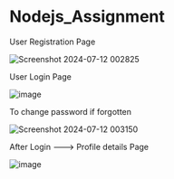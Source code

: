 # Nodejs_Assignment

User Registration Page

![Screenshot 2024-07-12 002825](https://github.com/kartika-k/Nodejs_Assignment/assets/124906223/fcd70c8e-0c75-4e9a-beae-c678ebeabc3c)

User Login Page

![image](https://github.com/kartika-k/Nodejs_Assignment/assets/124906223/ed8abf1c-1991-441a-84cc-6881db277fc1)

To change password if forgotten

![Screenshot 2024-07-12 003150](https://github.com/kartika-k/Nodejs_Assignment/assets/124906223/4a74baaa-c146-4eb2-ba97-7003d83ad77a)

After Login ---> Profile details Page

![image](https://github.com/kartika-k/Nodejs_Assignment/assets/124906223/50d138ab-d398-43b3-b87b-e797d567abb0)

